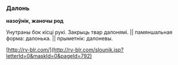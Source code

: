 ### Далонь
**назоўнік, жаночы род**

Унутраны бок кісці рукі. Закрыць твар далонямі. || памяншальная форма: далонька. || прыметнік: далоневы.

<a rel="author">[http://rv-blr.com/](http://rv-blr.com/slounik.jsp?letterId=0&maskId=0&pageId=792)</a>
